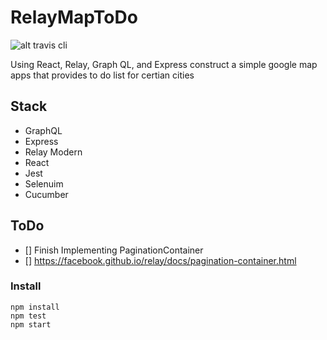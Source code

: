 # RelayMapToDo
![alt travis cli](https://travis-ci.org/aljones15/RelayMapToDo.svg?branch=master)

Using React, Relay, Graph QL, and Express construct a simple google map apps that provides to do list for certian cities

## Stack
- GraphQL
- Express
- Relay Modern
- React
- Jest
- Selenuim
- Cucumber

## ToDo
- [] Finish Implementing PaginationContainer
- [] https://facebook.github.io/relay/docs/pagination-container.html

### Install
```
npm install
npm test
npm start

```
